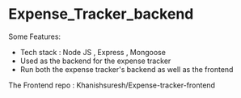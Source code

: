 # Expense_Tracker_backend

Some Features:

-  Tech stack : Node JS , Express , Mongoose
-  Used as the backend for the expense tracker
-  Run both the expense tracker's backend as well as the frontend


The Frontend repo : 
  Khanishsuresh/Expense-tracker-frontend
  
